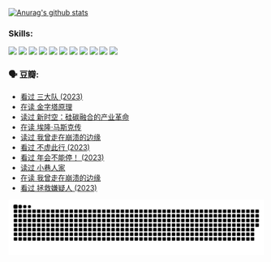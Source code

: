 
[![Anurag's github stats](https://github-readme-stats.vercel.app/api?username=w940853815)](https://github.com/anuraghazra/github-readme-stats)

### Skills:

<code><img height="32" src="https://cdn.jsdelivr.net/npm/simple-icons@v5/icons/python.svg"></code>
<code><img height="32" src="https://cdn.jsdelivr.net/npm/simple-icons@v5/icons/javascript.svg"></code>
<code><img height="32" src="https://cdn.jsdelivr.net/npm/simple-icons@v5/icons/django.svg"></code>
<code><img height="32" src="https://cdn.jsdelivr.net/npm/simple-icons@v5/icons/flask.svg"></code>
<code><img height="32" src="https://cdn.jsdelivr.net/npm/simple-icons@v5/icons/vuetify.svg"></code>
<code><img height="32" src="https://cdn.jsdelivr.net/npm/simple-icons@v5/icons/git.svg"></code>
<code><img height="32" src="https://cdn.jsdelivr.net/npm/simple-icons@v5/icons/docker.svg"></code>
<code><img height="32" src="https://cdn.jsdelivr.net/npm/simple-icons@v5/icons/postgresql.svg"></code>
<code><img height="32" src="https://cdn.jsdelivr.net/npm/simple-icons@v5/icons/elasticsearch.svg"></code>
<code><img height="32" src="https://cdn.jsdelivr.net/npm/simple-icons@v5/icons/macos.svg"></code>
<code><img height="32" src="https://cdn.jsdelivr.net/npm/simple-icons@v5/icons/linux.svg"></code>

### 🗣 豆瓣:

<!-- DOUBAN-ACTIVITIES:START -->
- [看过 三大队‎ (2023)](https://www.douban.com/people/136069238/status/4510323325/?_i=07487874)
- [在读 金字塔原理](https://www.douban.com/people/136069238/status/4507497587/?_i=07487874)
- [读过 新时空：硅碳融合的产业革命](https://www.douban.com/people/136069238/status/4506659177/?_i=07487874)
- [在读 埃隆·马斯克传](https://www.douban.com/people/136069238/status/4500417190/?_i=07487874)
- [读过 我曾走在崩溃的边缘](https://www.douban.com/people/136069238/status/4500416754/?_i=07487874)
- [看过 不虚此行‎ (2023)](https://www.douban.com/people/136069238/status/4499973052/?_i=07487874)
- [看过 年会不能停！‎ (2023)](https://www.douban.com/people/136069238/status/4498582002/?_i=07487874)
- [读过 小巷人家](https://www.douban.com/people/136069238/status/4489290935/?_i=07487874)
- [在读 我曾走在崩溃的边缘](https://www.douban.com/people/136069238/status/4489290559/?_i=07487874)
- [看过 拯救嫌疑人‎ (2023)](https://www.douban.com/people/136069238/status/4477421513/?_i=07487874)
<!-- DOUBAN-ACTIVITIES:END -->


![Snake animation](https://raw.githubusercontent.com/w940853815/w940853815/output/github-contribution-grid-snake.svg)

<!--
**w940853815/w940853815** is a ✨ _special_ ✨ repository because its `README.md` (this file) appears on your GitHub profile.

Here are some ideas to get you started:

- 🔭 I’m currently working on ...
- 🌱 I’m currently learning ...
- 👯 I’m looking to collaborate on ...
- 🤔 I’m looking for help with ...
- 💬 Ask me about ...
- 📫 How to reach me: ...
- 😄 Pronouns: ...
- ⚡ Fun fact: ...
-->
